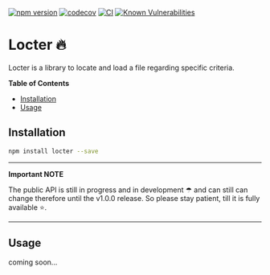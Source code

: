 [![npm version](https://badge.fury.io/js/locter.svg)](https://badge.fury.io/js/locter)
[![codecov](https://codecov.io/gh/Tada5hi/locter/branch/master/graph/badge.svg?token=4KNSG8L13V)](https://codecov.io/gh/Tada5hi/locter)
[![CI](https://github.com/tada5hi/locter/actions/workflows/main.yml/badge.svg)](https://github.com/tada5hi/locter/actions/workflows/main.yml)
[![Known Vulnerabilities](https://snyk.io/test/github/Tada5hi/locter/badge.svg?targetFile=package.json)](https://snyk.io/test/github/Tada5hi/locter?targetFile=package.json)

# Locter 🔥
Locter is a library to locate and load a file regarding specific criteria.

**Table of Contents**

- [Installation](#installation)
- [Usage](#usage)

## Installation

```bash
npm install locter --save
```

---
**Important NOTE**

The public API is still in progress and in development ☂ and can still can change therefore until the v1.0.0 release.
So please stay patient, till it is fully available ⭐.

---

## Usage

coming soon...
